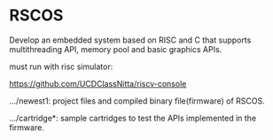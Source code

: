 # RSCOS
Develop an embedded system based on RISC and C that supports multithreading API, memory pool and basic graphics APIs.

must run with risc simulator:

https://github.com/UCDClassNitta/riscv-console

.../newest1: project files and compiled binary file(firmware) of RSCOS.

.../cartridge*: sample cartridges to test the APIs implemented in the firmware.
